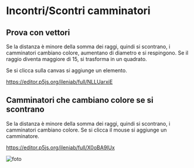 # Incontri/Scontri camminatori

## Prova con vettori

Se la distanza è minore della somma dei raggi, quindi si scontrano, i camminatori cambiano colore, aumentano di diametro e si respingono. Se il raggio diventa maggiore di 15, si trasforma in un quadrato.

Se si clicca sulla canvas si aggiunge un elemento.

https://editor.p5js.org/ileniab/full/NLLUarxiE



## Camminatori che cambiano colore se si scontrano

Se la distanza è minore della somma dei raggi, quindi si scontrano, i camminatori cambiano colore. Se si clicca il mouse si aggiunge un camminatore.

https://editor.p5js.org/ileniab/full/X0oBA9lUx

![foto](https://github.com/ileniab/archive/blob/master/ileniab/P5.js%20Esercizi/4-Incontri-Scontri%20camminatori/incontro_scontro_di_camminatori/scontro-camminatori-2.png)


